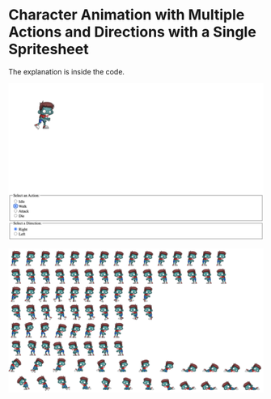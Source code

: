 # Character Animation with Multiple Actions and Directions with a Single Spritesheet

The explanation is inside the code.

![Final result](/assets/final.png)


![Spritesheet example](/assets/spritesheet_male.png)
